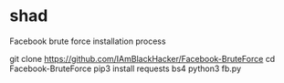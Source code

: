 # shad
Facebook brute force 
installation process


git clone https://github.com/IAmBlackHacker/Facebook-BruteForce
cd Facebook-BruteForce
pip3 install requests bs4
python3 fb.py

